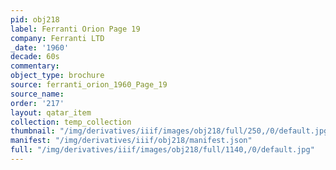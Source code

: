 ```yaml
---
pid: obj218
label: Ferranti Orion Page 19
company: Ferranti LTD
_date: '1960'
decade: 60s
commentary:
object_type: brochure
source: ferranti_orion_1960_Page_19
source_name:
order: '217'
layout: qatar_item
collection: temp_collection
thumbnail: "/img/derivatives/iiif/images/obj218/full/250,/0/default.jpg"
manifest: "/img/derivatives/iiif/obj218/manifest.json"
full: "/img/derivatives/iiif/images/obj218/full/1140,/0/default.jpg"
---
```

